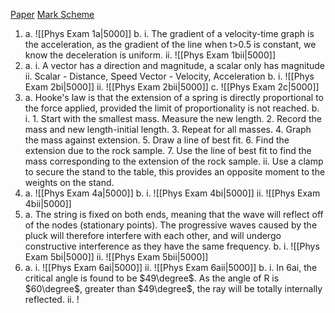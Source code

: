 [Paper](https://www.physicsandmathstutor.com/pdf-pages/?pdf=https%3A%2F%2Fpmt.physicsandmathstutor.com%2Fdownload%2FPhysics%2FA-level%2FPast-Papers%2FAQA-Old%2FUnit-2%2FJanuary%25202009%2520QP%2520-%2520Unit%25202%2520AQA%2520Physics%2520A-level.pdf)
[Mark Scheme](https://www.physicsandmathstutor.com/pdf-pages/?pdf=https%3A%2F%2Fpmt.physicsandmathstutor.com%2Fdownload%2FPhysics%2FA-level%2FPast-Papers%2FAQA-Old%2FUnit-2%2FJanuary%25202009%2520MS%2520-%2520Unit%25202%2520AQA%2520Physics%2520A-level.pdf)

1. 
	a. 
			![[Phys Exam 1a|5000]]
	b.
		i.
			The gradient of a velocity-time graph is the acceleration, as the gradient of the line when t>0.5 is constant, we know the deceleration is uniform.
		ii.
				![[Phys Exam 1bii|5000]]
1. 
	a.
		i.
			A vector has a direction and magnitude, a scalar only has magnitude
		ii.
			Scalar - Distance, Speed
			Vector - Velocity,  Acceleration
	b.
		i.
			![[Phys Exam 2bi|5000]]
		ii.
			![[Phys Exam 2bii|5000]]
	c.
		![[Phys Exam 2c|5000]]
3. 
	a.
		Hooke's law is that the extension of a spring is directly proportional to the force applied, provided the limit of proportionality is not reached.
	b.
		i.
			1. Start with the smallest mass. Measure the new length.
			2. Record the mass and new length-initial length.
			3. Repeat for all masses.
			4. Graph the mass against extension.
			5. Draw a line of best fit.
			6. Find the extension due to the rock sample.
			7. Use the line of best fit to find the mass corresponding to the extension of the rock sample.
		ii.
			Use a clamp to secure the stand to the table, this provides an opposite moment to the weights on the stand.
4. 
	a.
		![[Phys Exam 4a|5000]]
	b.
		i.
			![[Phys Exam 4bi|5000]]
		ii.
			![[Phys Exam 4bii|5000]]
5. 
	a.
		The string is fixed on both ends, meaning that the wave will reflect off of the nodes (stationary points). The progressive waves caused by the pluck will therefore interfere with each other, and will undergo constructive interference as they have the same frequency.
	b.
		i.
			![[Phys Exam 5bi|5000]]
		ii.
			![[Phys Exam 5bii|5000]]
6. 
	a.
		i.
				![[Phys Exam 6ai|5000]]
			ii.
				![[Phys Exam 6aii|5000]]
	b.
		i.
			In 6ai, the critical angle is found to be $49\degree$.  As the angle of R is $60\degree$, greater than $49\degree$, the ray will be totally internally reflected.
		ii.
			!  